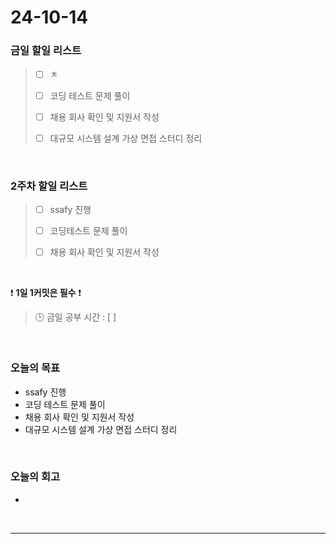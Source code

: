 # 24-10-14
### 금일 할일 리스트
> - [ ] ㅊ
>
> - [ ] 코딩 테스트 문제 풀이
>
> - [ ] 채용 회사 확인 및 지원서 작성
>
> - [ ] 대규모 시스템 설계 가상 면접 스터디 정리

<br/>

### 2주차 할일 리스트
> - [ ] ssafy 진행
>
> - [ ] 코딩테스트 문제 풀이
>
> - [ ] 채용 회사 확인 및 지원서 작성

<br/>

❗ **1일 1커밋은 필수** ❗
> 🕒 금일 공부 시간 : [  ]

<br/>

### 오늘의 목표
- ssafy 진행
- 코딩 테스트 문제 풀이
- 채용 회사 확인 및 지원서 작성
- 대규모 시스템 설계 가상 면접 스터디 정리

<br>

### 오늘의 회고
- 

<br/>

---
